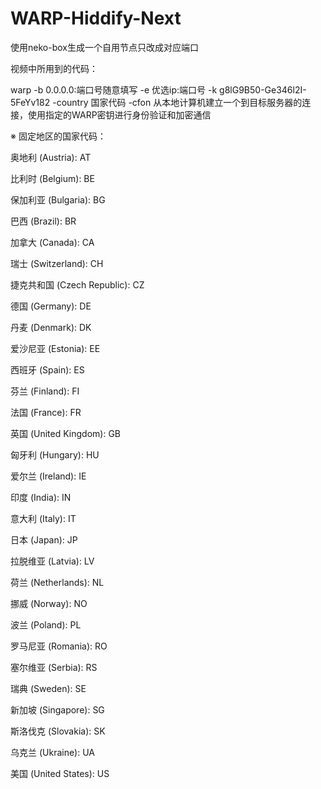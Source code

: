 # WARP-Hiddify-Next

使用neko-box生成一个自用节点只改成对应端口

视频中所用到的代码：

warp -b 0.0.0.0:端口号随意填写 -e 优选ip:端口号 -k g8lG9B50-Ge346l2I-5FeYv182 -country 国家代码 -cfon
从本地计算机建立一个到目标服务器的连接，使用指定的WARP密钥进行身份验证和加密通信

※  固定地区的国家代码：

奥地利 (Austria): AT

比利时 (Belgium): BE

保加利亚 (Bulgaria): BG

巴西 (Brazil): BR

加拿大 (Canada): CA

瑞士 (Switzerland): CH

捷克共和国 (Czech Republic): CZ

德国 (Germany): DE

丹麦 (Denmark): DK

爱沙尼亚 (Estonia): EE

西班牙 (Spain): ES

芬兰 (Finland): FI

法国 (France): FR

英国 (United Kingdom): GB

匈牙利 (Hungary): HU

爱尔兰 (Ireland): IE

印度 (India): IN

意大利 (Italy): IT

日本 (Japan): JP

拉脱维亚 (Latvia): LV

荷兰 (Netherlands): NL

挪威 (Norway): NO

波兰 (Poland): PL

罗马尼亚 (Romania): RO

塞尔维亚 (Serbia): RS

瑞典 (Sweden): SE

新加坡 (Singapore): SG

斯洛伐克 (Slovakia): SK

乌克兰 (Ukraine): UA

美国 (United States): US
